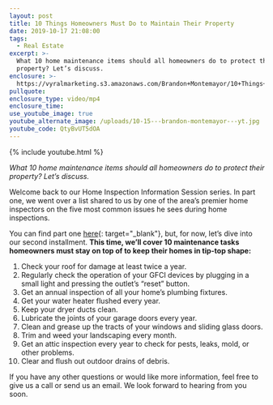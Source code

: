 ```yaml
---
layout: post
title: 10 Things Homeowners Must Do to Maintain Their Property
date: 2019-10-17 21:08:00
tags:
  - Real Estate
excerpt: >-
  What 10 home maintenance items should all homeowners do to protect their
  property? Let’s discuss.
enclosure: >-
  https://vyralmarketing.s3.amazonaws.com/Brandon+Montemayor/10+Things+Homeowners+Need+Must+Do+to+Maintain+Their+Property.mp4
pullquote:
enclosure_type: video/mp4
enclosure_time:
use_youtube_image: true
youtube_alternate_image: /uploads/10-15---brandon-montemayor---yt.jpg
youtube_code: QtyBvUT5dOA
---
```


{% include youtube.html %}

*What 10 home maintenance items should all homeowners do to protect their property? Let’s discuss.*

Welcome back to our Home Inspection Information Session series. In part one, we went over a list shared to us by one of the area’s premier home inspectors on the five most common issues he sees during home inspections.

You can find part one [here](https://marealestatescv.com/expert-insight-on-2-common-home-inspection-questions.html){: target="_blank"}, but, for now, let’s dive into our second installment. **This time, we’ll cover 10 maintenance tasks homeowners must stay on top of to keep their homes in tip-top shape:&nbsp;**

1. Check your roof for damage at least twice a year.&nbsp;
2. Regularly check the operation of your GFCI devices by plugging in a small light and pressing the outlet’s “reset” button.
3. Get an annual inspection of all your home’s plumbing fixtures.&nbsp;
4. Get your water heater flushed every year.&nbsp;
5. Keep your dryer ducts clean.&nbsp;
6. Lubricate the joints of your garage doors every year.&nbsp;
7. Clean and grease up the tracts of your windows and sliding glass doors.
8. Trim and weed your landscaping every month.
9. Get an attic inspection every year to check for pests, leaks, mold, or other problems.
10. Clear and flush out outdoor drains of debris.&nbsp;

If you have any other questions or would like more information, feel free to give us a call or send us an email. We look forward to hearing from you soon.